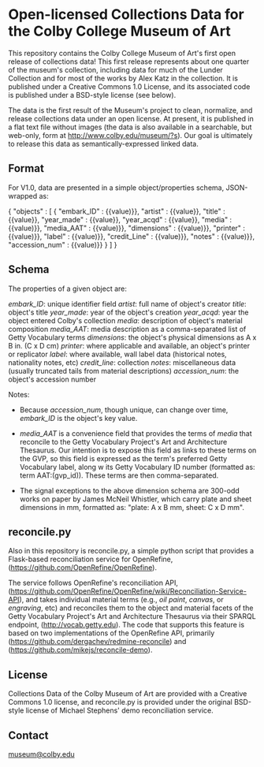 # Open-licensed Collections Data for the Colby College Museum of Art

This repository contains the Colby College Museum of Art's first open release of collections data! This first release represents about one quarter of the museum's collection, including data for much of the Lunder Collection and for most of the works by Alex Katz in the collection. It is published under a Creative Commons 1.0 License, and its associated code is published under a BSD-style license (see below).

The data is the first result of the Museum's project to clean, normalize, and release collections data under an open license. At present, it is published in a flat text file without images (the data is also available in a searchable, but web-only, form at http://www.colby.edu/museum/?s). Our goal is ultimately to release this data as semantically-expressed linked data.

## Format

For V1.0, data are presented in a simple object/properties schema, JSON-wrapped as:

{
	"objects" : [
	{
		"embark_ID" : {{value)}}, 
		"artist" : {{value}},
		"title" : {{value}},
		"year_made" : {{value}},
		"year_acqd" : {{value}},
		"media" : {{value)}},
		"media_AAT" : {{value)}},
		"dimensions" : {{value)}},
		"printer" : {{value)}},
		"label" : {{value)}},
		"credit_Line" : {{value)}},
		"notes" : {{value)}},
		"accession_num" : {{value)}}
	} ]
}

## Schema

The properties of a given object are:

*embark_ID*: unique identifier field
*artist*: full name of object's creator
*title*: object's title
*year_made*: year of the object's creation
*year_acqd*: year the object entered Colby's collection 
*media*: description of object's material composition
*media_AAT*: media description as a comma-separated list of Getty Vocabulary terms 
*dimensions*: the object's physical dimensions as A x B in. (C x D cm)
*printer*: where applicable and available, an object's printer or replicator
*label*: where available, wall label data (historical notes, nationality notes, etc)
*credit_line*: collection 
*notes*: miscellaneous data (usually truncated tails from material descriptions)
*accession_num*: the object's accession number

Notes: 

- Because *accession_num*, though unique, can change over time, *embark_ID* is the object's key value. 

- *media_AAT* is a convenience field that provides the terms of *media* that reconcile to the Getty Vocabulary Project's Art and Architecture Thesaurus. Our intention is to expose this field as links to these terms on the GVP, so this field is expressed as the term's preferred Getty Vocabulary label, along w its Getty Vocabulary ID number (formatted as: term AAT:(gvp_id)). These terms are then comma-separated.

- The signal exceptions to the above dimension schema are 300-odd works on paper by James McNeil Whistler, which carry plate and sheet dimensions in mm, formatted as: "plate: A x B mm, sheet: C x D mm". 

## reconcile.py

Also in this repository is reconcile.py, a simple python script that provides a Flask-based reconciliation service for OpenRefine, (https://github.com/OpenRefine/OpenRefine). 

The service follows OpenRefine's reconciliation API, (https://github.com/OpenRefine/OpenRefine/wiki/Reconciliation-Service-API), and takes individual material terms (e.g., *oil paint*, *canvas*, or *engraving*, etc) and reconciles them to the object and material facets of the Getty Vocabulary Project's Art and Architecture Thesaurus via their SPARQL endpoint, (http://vocab.getty.edu). The code that supports this feature is based on two implementations of the OpenRefine API, primarily (https://github.com/dergachev/redmine-reconcile) and (https://github.com/mikejs/reconcile-demo).

## License

Collections Data of the Colby Museum of Art are provided with a Creative Commons 1.0 license, and reconcile.py is provided under the original BSD-style license of Michael Stephens' demo reconciliation service.

## Contact

museum@colby.edu

